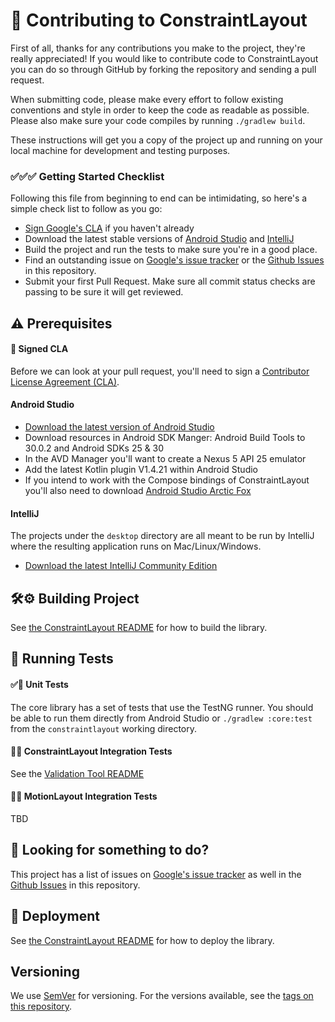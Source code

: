 # 👋 Contributing to ConstraintLayout

First of all, thanks for any contributions you make to the project, they're really appreciated! If you would like to contribute code to ConstraintLayout you can do so through GitHub by forking the repository and sending a pull request.

When submitting code, please make every effort to follow existing conventions and style in order to keep the code as readable as possible. Please also make sure your code compiles by running `./gradlew build`.

These instructions will get you a copy of the project up and running on your local machine for development and testing purposes.

### ✅✅✅ Getting Started Checklist

Following this file from beginning to end can be intimidating, so here's a simple check list to follow as you go:

* [Sign Google's CLA](https://cla.developers.google.com/) if you haven't already
* Download the latest stable versions of [Android Studio](https://developer.android.com/studio) and [IntelliJ](https://www.jetbrains.com/idea/download/)
* Build the project and run the tests to make sure you're in a good place.
* Find an outstanding issue on [Google's issue tracker](https://issuetracker.google.com/issues/new?component=323867&template=1023345) or the [Github Issues](https://github.com/androidx/constraintlayout/issues) in this repository.
* Submit your first Pull Request. Make sure all commit status checks are passing to be sure it will get reviewed.

## ⚠️ Prerequisites

#### 📝 Signed CLA

Before we can look at your pull request, you'll need to sign a [Contributor License Agreement (CLA)](https://cla.developers.google.com/).

#### Android Studio

* [Download the latest version of Android Studio](https://developer.android.com/studio)
* Download resources in Android SDK Manger: Android Build Tools to 30.0.2 and Android SDKs 25 & 30
* In the AVD Manager you'll want to create a Nexus 5 API 25 emulator
* Add the latest Kotlin plugin V1.4.21 within Android Studio
* If you intend to work with the Compose bindings of ConstraintLayout you'll also need to download [Android Studio Arctic Fox](https://developer.android.com/studio/preview)

#### IntelliJ

The projects under the `desktop` directory are all meant to be run by IntelliJ where the resulting application runs on Mac/Linux/Windows.

* [Download the latest IntelliJ Community Edition](https://www.jetbrains.com/idea/download/)

## 🛠️⚙️ Building Project

See [the ConstraintLayout README](constraintlayout) for how to build the library.

## 🧪 Running Tests

#### ✅🔬 Unit Tests

The core library has a set of tests that use the TestNG runner. You should be able to run them directly from Android Studio or `./gradlew :core:test` from the `constraintlayout` working directory.

#### 📱🔬 ConstraintLayout Integration Tests

See the [Validation Tool README](desktop/ValidationTool)

#### 💫🔬 MotionLayout Integration Tests

TBD

## 🤔 Looking for something to do?

This project has a list of issues on [Google's issue tracker](https://issuetracker.google.com/issues/new?component=323867&template=1023345) as well in the [Github Issues](https://github.com/androidx/constraintlayout/issues) in this repository.

## 🚀 Deployment

See [the ConstraintLayout README](constraintlayout) for how to deploy the library.

## Versioning

We use [SemVer](http://semver.org/) for versioning. For the versions available, see the [tags on this repository](https://github.com/androidx/constraintlayout/tags). 

